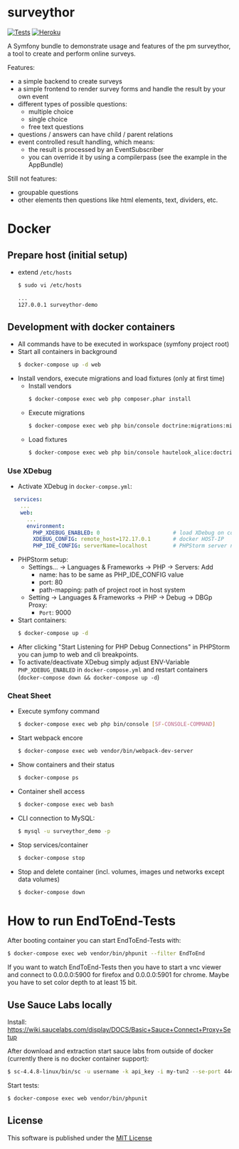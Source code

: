 surveythor
==========

[![Tests][1]][2] [![Heroku][3]][4]

A Symfony bundle to demonstrate usage and features of the pm surveythor, a tool to create and perform online surveys.

Features:
+ a simple backend to create surveys
+ a simple frontend to render survey forms and handle the result by your own event
+ different types of possible questions:
  - multiple choice
  - single choice
  - free text questions
+ questions / answers can have child / parent relations
+ event controlled result handling, which means:
    - the result is processed by an EventSubscriber
    - you can override it by using a compilerpass (see the example in the AppBundle)

Still not features:
+ groupable questions
+ other elements then questions like html elements, text, dividers, etc.

# Docker

## Prepare host (initial setup)

* extend `/etc/hosts`
    ```bash
    $ sudo vi /etc/hosts 
  
    ...
    127.0.0.1 surveythor-demo
    ```

## Development with docker containers

* All commands have to be executed in workspace (symfony project root)
* Start all containers in background
    ```bash
    $ docker-compose up -d web
    ```
* Install vendors, execute migrations and load fixtures (only at first time) 
    * Install vendors
        ```bash
        $ docker-compose exec web php composer.phar install
        ```
    * Execute migrations
        ```bash
        $ docker-compose exec web php bin/console doctrine:migrations:migrate -n
        ```
    * Load fixtures
        ```bash
        $ docker-compose exec web php bin/console hautelook_alice:doctrine:fixtures:load -n
        ```
### Use XDebug

* Activate XDebug in `docker-compse.yml`:
```yaml
  services:
    ...
    web:  
      ...
      environment:
        PHP_XDEBUG_ENABLED: 0                       # load XDebug on container start
        XDEBUG_CONFIG: remote_host=172.17.0.1       # docker HOST-IP
        PHP_IDE_CONFIG: serverName=localhost        # PHPStorm server name - only used in CLI debug
```
* PHPStorm setup:
    * Settings... -> Languages & Frameworks -> PHP -> Servers: Add
        * name: has to be same as PHP_IDE_CONFIG value
        * port: 80
        * path-mapping: path of project root in host system 
    * Setting -> Languages & Frameworks -> PHP -> Debug -> DBGp Proxy:
        * `Port`: 9000
* Start containers:
    ```bash
    $ docker-compose up -d
    ```
* After clicking "Start Listening for PHP Debug Connections" in PHPStorm you can jump to web and cli breakpoints.
* To activate/deactivate XDebug simply adjust ENV-Variable `PHP_XDEBUG_ENABLED` in `docker-compose.yml`
and restart containers (`docker-compose down && docker-compose up -d`) 

### Cheat Sheet

* Execute symfony command
    ```bash
    $ docker-compose exec web php bin/console [SF-CONSOLE-COMMAND]
    ```
* Start webpack encore
    ```bash
    $ docker-compose exec web vendor/bin/webpack-dev-server
    ```
* Show containers and their status
    ```bash
    $ docker-compose ps
    ```
* Container shell access
    ```bash
    $ docker-compose exec web bash
    ```
* CLI connection to MySQL:
    ```bash
    $ mysql -u surveythor_demo -p
    ```
* Stop services/container
    ```bash
    $ docker-compose stop
    ```
* Stop and delete container (incl. volumes, images und networks except data volumes)
    ```bash
    $ docker-compose down
    ```

How to run EndToEnd-Tests
==========================

After booting container you can start EndToEnd-Tests with:
```BASH
$ docker-compose exec web vendor/bin/phpunit --filter EndToEnd
```
If you want to watch EndToEnd-Tests then you have to start a vnc viewer and connect to 0.0.0.0:5900 for firefox 
and 0.0.0.0:5901 for chrome. Maybe you have to set color depth to at least 15 bit.

Use Sauce Labs locally
----------------------

Install:
https://wiki.saucelabs.com/display/DOCS/Basic+Sauce+Connect+Proxy+Setup

After download and extraction start sauce labs from outside of docker (currently there is no docker container support):
```BASH
$ sc-4.4.8-linux/bin/sc -u username -k api_key -i my-tun2 --se-port 4446
```

Start tests:
```BASH
$ docker-compose exec web vendor/bin/phpunit
```

License
-------

This software is published under the [MIT License](LICENSE.md)

[1]: https://travis-ci.org/projektmotor/surveythor-demo.svg?branch=master
[2]: https://travis-ci.org/projektmotor/surveythor-demo
[3]: http://heroku-badge.herokuapp.com/?app=surveythor-demo-app&style=flat
[4]: http://surveythor-demo-app.herokuapp.com

